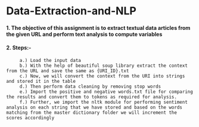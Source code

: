 # Data-Extraction-and-NLP
#### 1. The objective of this assignment is to extract textual data articles from the given URL and perform text analysis to compute variables
#### 2. Steps:- 
         a.) Load the input data
         b.) With the help of beautiful soup library extract the context from the URL and save the same as {URI_ID}.txt
         c.) Now, we will convert the context from the URI into strings and stored it in the table
         d.) Then perform data cleaning by removing stop words
         e.) Import the positive and negative words.txt file for comparing the results and convert them to tokens as required for analysis.
         f.) Further, we import the nltk module for performing sentiment analysis on each string that we have stored and based on the words matching from the master dictionary folder we will increment the scores accordingly
        
